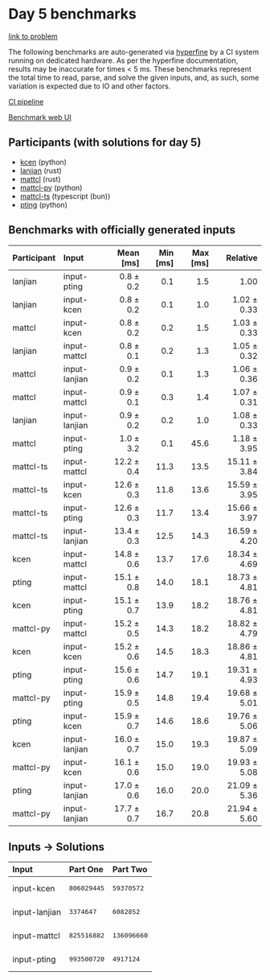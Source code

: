 # Day 5 benchmarks

[link to problem](https://adventofcode.com/2023/day/5)

The following benchmarks are auto-generated via
[hyperfine](https://github.com/sharkdp/hyperfine) by a CI system running on
dedicated hardware. As per the hyperfine documentation, results may be
inaccurate for times < 5 ms. These benchmarks represent the total time to read,
parse, and solve the given inputs, and, as such, some variation is expected due
to IO and other factors.

[CI pipeline](http://ci.papercode.net:8080/teams/main/pipelines/aoc2023)

[Benchmark web UI](https://aoc.ancalagon.black)


## Participants (with solutions for day 5)

- [kcen](https://github.com/kcen/aoc2023) (python)
- [lanjian](https://github.com/lanjian/aoc-2023) (rust)
- [mattcl](https://github.com/mattcl/aoc2023) (rust)
- [mattcl-py](https://github.com/mattcl/aoc2023-py) (python)
- [mattcl-ts](https://github.com/mattcl/aoc2023-js) (typescript (bun))
- [pting](https://github.com/pting/aoc2023) (python)


## Benchmarks with officially generated inputs

| Participant | Input | Mean [ms] | Min [ms] | Max [ms] | Relative |
|:---|:---|---:|---:|---:|---:|
| lanjian | input-pting | 0.8 ± 0.2 | 0.1 | 1.5 | 1.00 |
| lanjian | input-kcen | 0.8 ± 0.2 | 0.1 | 1.0 | 1.02 ± 0.33 |
| mattcl | input-kcen | 0.8 ± 0.2 | 0.2 | 1.5 | 1.03 ± 0.33 |
| lanjian | input-mattcl | 0.8 ± 0.1 | 0.2 | 1.3 | 1.05 ± 0.32 |
| mattcl | input-lanjian | 0.9 ± 0.2 | 0.1 | 1.3 | 1.06 ± 0.36 |
| mattcl | input-mattcl | 0.9 ± 0.1 | 0.3 | 1.4 | 1.07 ± 0.31 |
| lanjian | input-lanjian | 0.9 ± 0.2 | 0.2 | 1.0 | 1.08 ± 0.33 |
| mattcl | input-pting | 1.0 ± 3.2 | 0.1 | 45.6 | 1.18 ± 3.95 |
| mattcl-ts | input-mattcl | 12.2 ± 0.4 | 11.3 | 13.5 | 15.11 ± 3.84 |
| mattcl-ts | input-kcen | 12.6 ± 0.3 | 11.8 | 13.6 | 15.59 ± 3.95 |
| mattcl-ts | input-pting | 12.6 ± 0.3 | 11.7 | 13.4 | 15.66 ± 3.97 |
| mattcl-ts | input-lanjian | 13.4 ± 0.3 | 12.5 | 14.3 | 16.59 ± 4.20 |
| kcen | input-mattcl | 14.8 ± 0.6 | 13.7 | 17.6 | 18.34 ± 4.69 |
| pting | input-mattcl | 15.1 ± 0.8 | 14.0 | 18.1 | 18.73 ± 4.81 |
| kcen | input-pting | 15.1 ± 0.7 | 13.9 | 18.2 | 18.76 ± 4.81 |
| mattcl-py | input-mattcl | 15.2 ± 0.5 | 14.3 | 18.2 | 18.82 ± 4.79 |
| kcen | input-kcen | 15.2 ± 0.6 | 14.5 | 18.3 | 18.86 ± 4.81 |
| pting | input-pting | 15.6 ± 0.6 | 14.7 | 19.1 | 19.31 ± 4.93 |
| mattcl-py | input-pting | 15.9 ± 0.5 | 14.8 | 19.4 | 19.68 ± 5.01 |
| pting | input-kcen | 15.9 ± 0.7 | 14.6 | 18.6 | 19.76 ± 5.06 |
| kcen | input-lanjian | 16.0 ± 0.7 | 15.0 | 19.3 | 19.87 ± 5.09 |
| mattcl-py | input-kcen | 16.1 ± 0.6 | 15.0 | 19.0 | 19.93 ± 5.08 |
| pting | input-lanjian | 17.0 ± 0.6 | 16.0 | 20.0 | 21.09 ± 5.36 |
| mattcl-py | input-lanjian | 17.7 ± 0.7 | 16.7 | 20.8 | 21.94 ± 5.60 |


## Inputs -> Solutions

| Input | Part One | Part Two |
|:---|:---|:---|
|input-kcen|<pre>806029445</pre>|<pre>59370572</pre>|
|input-lanjian|<pre>3374647</pre>|<pre>6082852</pre>|
|input-mattcl|<pre>825516882</pre>|<pre>136096660</pre>|
|input-pting|<pre>993500720</pre>|<pre>4917124</pre>|